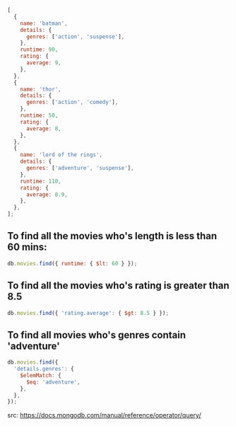 ```js
[
  {
    name: 'batman',
    details: {
      genres: ['action', 'suspense'],
    },
    runtime: 90,
    rating: {
      average: 9,
    },
  },
  {
    name: 'thor',
    details: {
      genres: ['action', 'comedy'],
    },
    runtime: 50,
    rating: {
      average: 8,
    },
  },
  {
    name: 'lord of the rings',
    details: {
      genres: ['adventure', 'suspense'],
    },
    runtime: 110,
    rating: {
      average: 8.9,
    },
  },
];
```

## To find all the movies who's length is less than 60 mins:

```js
db.movies.find({ runtime: { $lt: 60 } });
```

## To find all the movies who's rating is greater than 8.5

```js
db.movies.find({ 'rating.average': { $gt: 8.5 } });
```

## To find all movies who's genres contain 'adventure'

```js
db.movies.find({
  'details.genres': {
    $elemMatch: {
      $eq: 'adventure',
    },
  },
});
```

src: https://docs.mongodb.com/manual/reference/operator/query/
